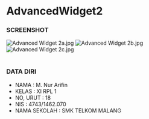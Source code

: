 # AdvancedWidget2

### SCREENSHOT
![Advanced Widget 2a.jpg](http://s22.postimg.org/pqy2jjcn5/Advanced_Widget_2a.jpg)
![Advanced Widget 2b.jpg](http://s16.postimg.org/nr5aiktnp/Advanced_Widget_2b.jpg)
![Advanced Widget 2c.jpg](http://s11.postimg.org/v4d8kp35v/Advanced_Widget_2c.jpg)
<br><br>
### DATA DIRI
- NAMA          : M. Nur Arifin
- KELAS         : XI RPL 1
- NO, URUT      : 18
- NIS           : 4743/1462.070
- NAMA SEKOLAH  : SMK TELKOM MALANG
